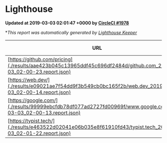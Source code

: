 
# Lighthouse

**Updated at 2019-03-03 02:01:47 +0000 by [CircleCI #1978](https://circleci.com/gh/ItinerisLtd/lighthouse-keeper-example/1978)**

**This report was automatically generated by [Lighthouse Keeper](https://github.com/itinerisltd/lighthouse-keeper)*

| URL | Performance | Accessibility | Best Practices | SEO | PWA | Updated At |
| --- | --- | --- | --- | --- | --- | --- |
| [https://github.com/pricing](./results/aae423b045c13965ddf45c696df2484d/github.com_2019-03-03_02-00-23.report.json) | 0.8 | 0.89 | 0.93 | 0.9 | 0.58 | 2019-03-03T02:00:23.489Z |
| [https://web.dev/](./results/e09021ae7f54dd9f3b549cb0bc165f2b/web.dev_2019-03-03_02-00-14.report.json) | 0.96 | 0.93 | 1 | 0.91 | 1 | 2019-03-03T02:00:14.925Z |
| [https://google.com/](./results/99999ebcfdb78df077ad2727fd00969f/www.google.com_2019-03-03_02-00-13.report.json) | 0.93 | 0.71 | 0.93 | 0.8 | 0.58 | 2019-03-03T02:00:13.880Z |
| [https://typist.tech/](./results/e463522d02041e06b035e8f61910fd43/typist.tech_2019-03-03_02-01-22.report.json) | 1 |  |  |  |  | 2019-03-03T02:01:22.616Z |
